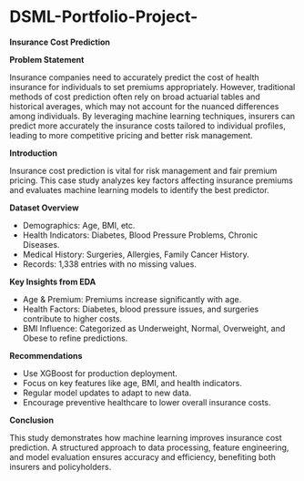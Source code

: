 # DSML-Portfolio-Project-
**Insurance Cost Prediction**

**Problem Statement**

Insurance companies need to accurately predict the cost of health insurance for individuals to
set premiums appropriately. However, traditional methods of cost prediction often rely on broad
actuarial tables and historical averages, which may not account for the nuanced differences
among individuals. By leveraging machine learning techniques, insurers can predict more
accurately the insurance costs tailored to individual profiles, leading to more competitive pricing
and better risk management.


**Introduction**

Insurance cost prediction is vital for risk management and fair premium pricing. This case study analyzes key factors affecting insurance premiums and evaluates machine learning models to identify the best predictor.

**Dataset Overview**
  
  - Demographics: Age, BMI, etc.
  - Health Indicators: Diabetes, Blood Pressure Problems, Chronic Diseases.
  - Medical History: Surgeries, Allergies, Family Cancer History.
  - Records: 1,338 entries with no missing values.

**Key Insights from EDA**

  - Age & Premium: Premiums increase significantly with age.
  - Health Factors: Diabetes, blood pressure issues, and surgeries contribute to higher costs.
  - BMI Influence: Categorized as Underweight, Normal, Overweight, and Obese to refine predictions.

**Recommendations**

 - Use XGBoost for production deployment.
 - Focus on key features like age, BMI, and health indicators.
 - Regular model updates to adapt to new data. 
 - Encourage preventive healthcare to lower overall insurance costs.

**Conclusion**

This study demonstrates how machine learning improves insurance cost prediction. A structured approach to data processing, feature engineering, and model evaluation ensures accuracy and efficiency, benefiting both insurers and policyholders.




